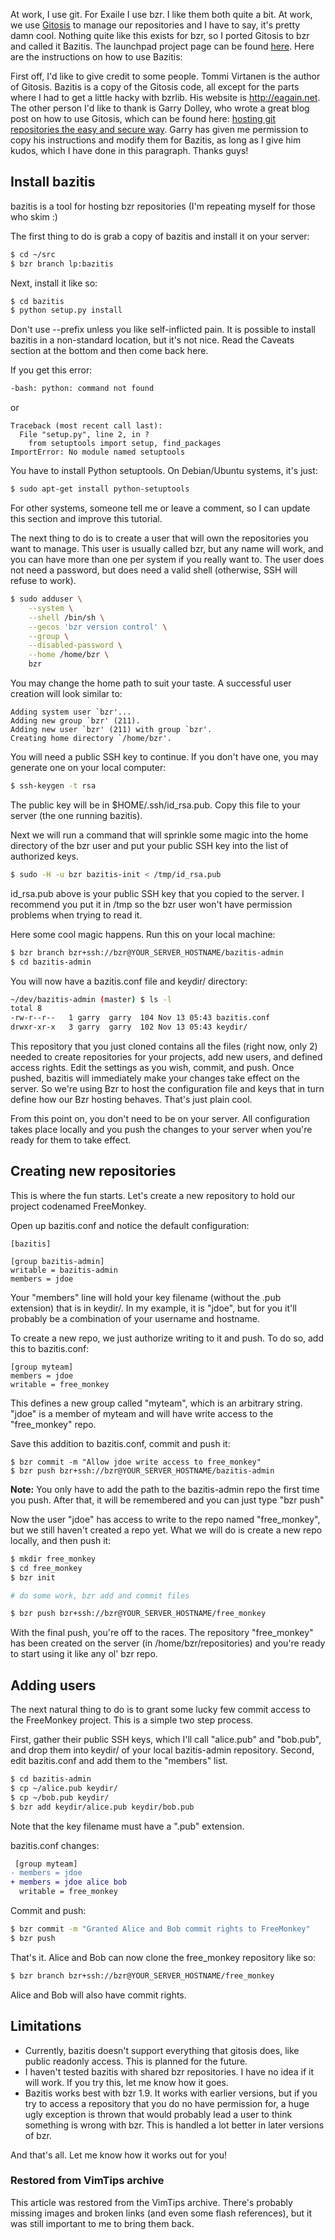 <!-- :metadata:

title: Bazitis:  Gitosis for Bzr (Baazar)
tags: Programming, Python, Administration
published: 2008-11-26T00:24:01-0700
summary:

At work, I use git.  For Exaile I use bzr.  I like them both quite a bit.  At
work, we use <a
href='http://eagain.net/gitweb/?p=gitosis.git;a=summary'>Gitosis</a> to manage
our repositories and I have to say, it's pretty damn cool.  Nothing quite like
this exists for bzr, so I ported Gitosis to bzr and called it Bazitis.  The
launchpad project page can be found <a
href='http://www.launchpad.net/bazitis'>here</a>.  Here are the instructions on
how to use Bazitis:

-->

<p>At work, I use git.  For Exaile I use bzr.  I like them both quite a bit.
At work, we use <a
href='http://eagain.net/gitweb/?p=gitosis.git;a=summary'>Gitosis</a> to manage
our repositories and I have to say, it's pretty damn cool.  Nothing quite like
this exists for bzr, so I ported Gitosis to bzr and called it Bazitis.  The
launchpad project page can be found <a
href='http://www.launchpad.net/bazitis'>here</a>.  Here are the instructions on
how to use Bazitis:</p>

<p>First off, I'd like to give credit to some people.  Tommi Virtanen is the
author of Gitosis.  Bazitis is a copy of the Gitosis code, all except for the
parts where I had to get a little hacky with bzrlib.  His website is <a
href='http://eagain.net'>http://eagain.net</a>.  The other person I'd like to
thank is Garry Dolley, who wrote a great blog post on how to use Gitosis, which
can be found here: <a
href='http://scie.nti.st/2007/11/14/hosting-git-repositories-the-easy-and-secure-way'>hosting
git repositories the easy and secure way</a>.  Garry has given me permission to
copy his instructions and modify them for Bazitis, as long as I give him kudos,
which I have done in this paragraph.  Thanks guys!</p>

<p><h2>Install bazitis</h2></p>

<p>bazitis is a tool for hosting bzr repositories (I'm repeating myself for
those who skim :)</p>

<p>The first thing to do is grab a copy of bazitis and install it on your
server:</p>

```bash
$ cd ~/src
$ bzr branch lp:bazitis
```

<p>Next, install it like so:</p>

```bash
$ cd bazitis
$ python setup.py install
```

<p>Don't use --prefix unless you like self-inflicted pain. It is possible to
install bazitis in a non-standard location, but it's not nice. Read the Caveats
section at the bottom and then come back here.</p>

<p>If you get this error:</p>

```bash
-bash: python: command not found
```

<p>or</p>

```
Traceback (most recent call last):
  File "setup.py", line 2, in ?
    from setuptools import setup, find_packages
ImportError: No module named setuptools
```

<p>You have to install Python setuptools. On Debian/Ubuntu systems, it's just:</p>

```bash
$ sudo apt-get install python-setuptools
```

<p>For other systems, someone tell me or leave a comment, so I can update this
section and improve this tutorial.</p>

<p>The next thing to do is to create a user that will own the repositories you
want to manage. This user is usually called bzr, but any name will work, and
you can have more than one per system if you really want to. The user does not
need a password, but does need a valid shell (otherwise, SSH will refuse to
work).</p>

```bash
$ sudo adduser \
    --system \
    --shell /bin/sh \
    --gecos 'bzr version control' \
    --group \
    --disabled-password \
    --home /home/bzr \
    bzr
```

<p>You may change the home path to suit your taste. A successful user creation
will look similar to:</p>

```
Adding system user `bzr'...
Adding new group `bzr' (211).
Adding new user `bzr' (211) with group `bzr'.
Creating home directory `/home/bzr'.
```

<p>You will need a public SSH key to continue. If you don't have one, you may
generate one on your local computer:</p>

```bash
$ ssh-keygen -t rsa
```

<p>The public key will be in $HOME/.ssh/id_rsa.pub. Copy this file to your
server (the one running bazitis).</p>

<p>Next we will run a command that will sprinkle some magic into the home
directory of the bzr user and put your public SSH key into the list of
authorized keys.</p>

```bash
$ sudo -H -u bzr bazitis-init < /tmp/id_rsa.pub
```

<p>id_rsa.pub above is your public SSH key that you copied to the server. I
recommend you put it in /tmp so the bzr user won't have permission problems
when trying to read it. </p>

<p>Here some cool magic happens. Run this on your local machine:</p>

```bash
$ bzr branch bzr+ssh://bzr@YOUR_SERVER_HOSTNAME/bazitis-admin
$ cd bazitis-admin
```

<p>You will now have a bazitis.conf file and keydir/ directory:</p>

```bash
~/dev/bazitis-admin (master) $ ls -l
total 8
-rw-r--r--   1 garry  garry  104 Nov 13 05:43 bazitis.conf
drwxr-xr-x   3 garry  garry  102 Nov 13 05:43 keydir/
```

<p>This repository that you just cloned contains all the files (right now, only
2) needed to create repositories for your projects, add new users, and defined
access rights. Edit the settings as you wish, commit, and push. Once pushed,
bazitis will immediately make your changes take effect on the server. So we're
using Bzr to host the configuration file and keys that in turn define how our
Bzr hosting behaves. That's just plain cool.</p>

<p>From this point on, you don't need to be on your server. All configuration
takes place locally and you push the changes to your server when you're ready
for them to take effect.</p>

<p><h2>Creating new repositories</h2></p>

<p>This is where the fun starts. Let's create a new repository to hold our
project codenamed FreeMonkey.</p>

<p>Open up bazitis.conf and notice the default configuration:</p>

```
[bazitis]

[group bazitis-admin]
writable = bazitis-admin
members = jdoe
```

<p>Your "members" line will hold your key filename (without the .pub extension)
that is in keydir/. In my example, it is "jdoe", but for you it'll probably be
a combination of your username and hostname.</p>

<p>To create a new repo, we just authorize writing to it and push. To do so,
add this to bazitis.conf:</p>

```
[group myteam]
members = jdoe
writable = free_monkey
```

<p>This defines a new group called "myteam", which is an arbitrary string.
"jdoe" is a member of myteam and will have write access to the "free_monkey"
repo.</p>

<p>Save this addition to bazitis.conf, commit and push it:</p>

```
$ bzr commit -m "Allow jdoe write access to free_monkey"
$ bzr push bzr+ssh://bzr@YOUR_SERVER_HOSTNAME/bazitis-admin
```

<p><b>Note:</b> You only have to add the path to the bazitis-admin repo the
first time you push.  After that, it will be remembered and you can just type
"bzr push"</p>

<p>Now the user "jdoe" has access to write to the repo named "free_monkey", but
we still haven't created a repo yet. What we will do is create a new repo
locally, and then push it:</p>

```bash
$ mkdir free_monkey
$ cd free_monkey
$ bzr init

# do some work, bzr add and commit files

$ bzr push bzr+ssh://bzr@YOUR_SERVER_HOSTNAME/free_monkey
```

<p>With the final push, you're off to the races. The repository "free_monkey"
has been created on the server (in /home/bzr/repositories) and you're ready to
start using it like any ol' bzr repo.</p>

<p><h2>Adding users</h2></p>

<p>The next natural thing to do is to grant some lucky few commit access to the
FreeMonkey project. This is a simple two step process.</p>

<p>First, gather their public SSH keys, which I'll call "alice.pub" and
"bob.pub", and drop them into keydir/ of your local bazitis-admin repository.
Second, edit bazitis.conf and add them to the "members" list.</p>

```bash
$ cd bazitis-admin
$ cp ~/alice.pub keydir/
$ cp ~/bob.pub keydir/
$ bzr add keydir/alice.pub keydir/bob.pub
```

<o>Note that the key filename must have a ".pub" extension.</p>

<p>bazitis.conf changes:</p>

```diff
 [group myteam]
- members = jdoe
+ members = jdoe alice bob
  writable = free_monkey
```

<p>Commit and push:</p>

```bash
$ bzr commit -m "Granted Alice and Bob commit rights to FreeMonkey"
$ bzr push
```

<p>That's it. Alice and Bob can now clone the free_monkey repository like so:</p>

```bash
$ bzr branch bzr+ssh://bzr@YOUR_SERVER_HOSTNAME/free_monkey
```

<p>Alice and Bob will also have commit rights. </p>

<p><h2>Limitations</h2></p>

<p><ul>
<li>Currently, bazitis doesn't support everything that gitosis does, like
public readonly access.  This is planned for the future.  </li>
 <li>I haven't
tested bazitis with shared bzr repositories.  I have no idea if it will work.
If you try this, let me know how it goes.</li>
 <li>Bazitis works best with
bzr 1.9.  It works with earlier versions, but if you try to access a repository
that you do no have permission for, a huge ugly exception is thrown that would
probably lead a user to think something is wrong with bzr.  This is handled a
lot better in later versions of bzr.</li>
</ul>
</p>

<p>And that's all.  Let me know how it works out for you!</p>

<div class="restored-from-archive">
  <h3>Restored from VimTips archive</h3>
  <p>
  This article was restored from the VimTips archive. There's probably
  missing images and broken links (and even some flash references), but it
  was still important to me to bring them back.
  </p>
</div>
